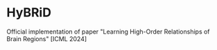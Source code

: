 # HyBRiD
Official implementation of paper "Learning High-Order Relationships of Brain Regions" [ICML 2024]
